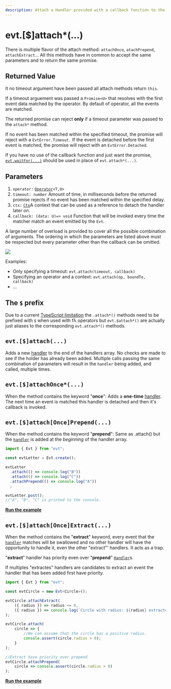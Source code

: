 ```yaml
---
description: Attach a Handler provided with a callback function to the Evt
---
```


# evt.\[$\]attach\*\(...\)

There is multiple flavor of the attach method: `attachOnce`, `atachPrepend`, `attachExtract`... All this methods have in common to accept the same parameters and to return the same promise.

## Returned Value

It no timeout argument have been passed all attach methods return `this`.

If a timeout arguement was passed a `Promise<U>` that resolves with the first event data matched by the operator. By default of operator, all the events are matched.

The returned promise can reject **only** if a timeout parameter was passed to the `attach*` method.

If no event has been matched within the specified timeout, the promise will reject with a `EvtError.Timeout.` If the event is detached before the first event is matched, the promise will reject with an `EvtError.Detached`.

If you have no use of the callback function and just want the promise, [`evt.waitFor(...)`](https://docs.ts-evt.dev/api-doc/evt#evt-waitfor) should be used in place of `evt.attach*(...)`.

## Parameters

1. `operator:` [`Operator`](https://docs.ts-evt.dev/api-doc/operator)`<T,U>`
2. `timeout: number` Amount of time, in milliseconds before the returned promise rejects if no event has been matched within the specified delay.
3. `ctx:` [`Ctx`](https://docs.ts-evt.dev/api/ctx)A context that can be used as a reference to detach the handler later on. 
4. `callback: (data: U)=> void` Function that will be invoked every time the matcher match an event emitted by the `Evt`.

A large number of overload is provided to cover all the possible combination of arguments. The ordering in which the parameters are listed above must be respected but every parameter other than the callback can be omitted.

![](../../.gitbook/assets/screenshot-2020-03-16-at-06.28.38.png)

Examples:

* Only specifying a timeout: `evt.attach(timeout, callback)`
* Specifying an operator and a context: `evt.attach(op, boundTo, callback)`
* ...

## The `$` prefix

Due to a current [TypeScript limitation](https://github.com/microsoft/TypeScript/issues/36735) the `.attach*()` methods need to be prefixed with `$` when used with fλ operators but `evt.$attach*()` are actually just aliases to the corresponding `evt.attach*()` methods.

## **`evt.[$]attach(...)`**

Adds a new [handler](https://docs.ts-evt.dev/api/handler) to the end of the handlers array. No checks are made to see if the holder has already been added. Multiple calls passing the same combination of parameters will result in the `handler` being added, and called, multiple times.

## **`evt.[$]attachOnce*(...)`**

When the method contains the keyword "**once**": Adds a **one-time** [handler](https://docs.ts-evt.dev/api/handler). The next time an event is matched this handler is detached and then it's callback is invoked.

## `evt.[$]attach[Once]Prepend(...)`

When the method contains the keyword "**prepend**": Same as .attach\(\) but the [`handler`](https://docs.ts-evt.dev/api/handler) is added at the _beginning_ of the handler array.

```typescript
import { Evt } from "evt";

const evtLetter = Evt.create();

evtLetter
  .attach(() => console.log("B"))
  .attach(() => console.log("C"))
  .attachPrepend(() => console.log("A"))
  ;

evtLetter.post();
//"A", "B", "C" is printed to the console.
```

[**Run the example**](https://stackblitz.com/edit/evt-qshmkh?embed=1&file=index.ts&hideExplorer=1)

## **`evt.[$]attach[Once]Extract(...)`**

When the method contains the "**extract**" keyword, every event that the [`handler`](https://docs.ts-evt.dev/api/handler) matches will be swallowed and no other handler will have the opportunity to handle it, even the other "extract"' handlers. It acts as a trap.

"**extract**" handler has priority even over "**prepend**" [`Handler`](https://docs.ts-evt.dev/api/handler)s.

If multiples "extractes" handlers are candidates to extract an event the handler that has been added first have priority.

```typescript
import { Evt } from "evt";

const evtCircle = new Evt<Circle>();

evtCircle.attachExtract(
    ({ radius }) => radius <= 0,
    ({ radius }) => console.log(`Circle with radius: ${radius} extracted`)
);

evtCircle.attach(
    circle => {
        //We can assume that the circle has a positive radius.
        console.assert(circle.radius > 0);
    }
);

//Extract have priority over prepend
evtCircle.attachPrepend(
    circle => console.assert(circle.radius > 0)
);
```

[**Run the example**](https://stackblitz.com/edit/evt-bwkprd?embed=1&file=index.ts&hideExplorer=1)

